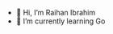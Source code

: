 - 👋 Hi, I’m Raihan Ibrahim
- 🌱 I’m currently learning Go

<!---
Raihan10/Raihan10 is a ✨ special ✨ repository because its `README.md` (this file) appears on your GitHub profile.
You can click the Preview link to take a look at your changes.
--->
